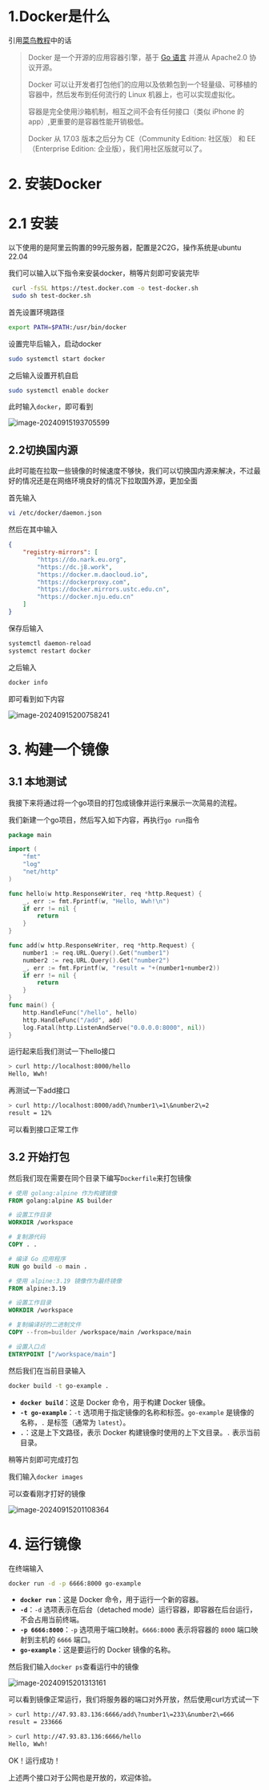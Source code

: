 # 1.Docker是什么

引用[菜鸟教程](https://www.runoob.com/docker/docker-tutorial.html)中的话

> Docker 是一个开源的应用容器引擎，基于 [Go 语言](https://www.runoob.com/go/go-tutorial.html) 并遵从 Apache2.0 协议开源。
>
> Docker 可以让开发者打包他们的应用以及依赖包到一个轻量级、可移植的容器中，然后发布到任何流行的 Linux 机器上，也可以实现虚拟化。
>
> 容器是完全使用沙箱机制，相互之间不会有任何接口（类似 iPhone 的 app）,更重要的是容器性能开销极低。
>
> Docker 从 17.03 版本之后分为 CE（Community Edition: 社区版） 和 EE（Enterprise Edition: 企业版），我们用社区版就可以了。

# 2. 安装Docker

# 2.1 安装

以下使用的是阿里云购置的99元服务器，配置是2C2G，操作系统是ubuntu 22.04

我们可以输入以下指令来安装docker，稍等片刻即可安装完毕

```bash
 curl -fsSL https://test.docker.com -o test-docker.sh
 sudo sh test-docker.sh
```

首先设置环境路径

```bash
export PATH=$PATH:/usr/bin/docker
```

设置完毕后输入，启动docker

```bash
sudo systemctl start docker
```

之后输入设置开机自启

```bash
sudo systemctl enable docker
```

此时输入`docker`，即可看到

![image-20240915193705599](https://wwhds-markdown-image.oss-cn-beijing.aliyuncs.com/image-20240915193705599.png)

## 2.2切换国内源

此时可能在拉取一些镜像的时候速度不够快，我们可以切换国内源来解决，不过最好的情况还是在网络环境良好的情况下拉取国外源，更加全面

首先输入

```bash
vi /etc/docker/daemon.json
```

然后在其中输入

```json
{
    "registry-mirrors": [
        "https://do.nark.eu.org",
        "https://dc.j8.work",
        "https://docker.m.daocloud.io",
        "https://dockerproxy.com",
        "https://docker.mirrors.ustc.edu.cn",
        "https://docker.nju.edu.cn"
    ]
}                              
```

保存后输入

```bash
systemctl daemon-reload
systemct restart docker
```

之后输入

```bash
docker info
```

即可看到如下内容

![image-20240915200758241](https://wwhds-markdown-image.oss-cn-beijing.aliyuncs.com/image-20240915200758241.png)

# 3. 构建一个镜像

## 3.1 本地测试

我接下来将通过将一个go项目的打包成镜像并运行来展示一次简易的流程。

我们新建一个go项目，然后写入如下内容，再执行`go run`指令

```go
package main

import (
	"fmt"
	"log"
	"net/http"
)

func hello(w http.ResponseWriter, req *http.Request) {
	_, err := fmt.Fprintf(w, "Hello, Wwh!\n")
	if err != nil {
		return
	}
}

func add(w http.ResponseWriter, req *http.Request) {
	number1 := req.URL.Query().Get("number1")
	number2 := req.URL.Query().Get("number2")
	_, err := fmt.Fprintf(w, "result = "+(number1+number2))
	if err != nil {
		return
	}
}
func main() {
	http.HandleFunc("/hello", hello)
	http.HandleFunc("/add", add)
	log.Fatal(http.ListenAndServe("0.0.0.0:8000", nil))
}
```

运行起来后我们测试一下hello接口
```bash
> curl http://localhost:8000/hello
Hello, Wwh!
```

再测试一下add接口

```bash
> curl http://localhost:8000/add\?number1\=1\&number2\=2
result = 12%
```

可以看到接口正常工作

## 3.2 开始打包

然后我们现在需要在同个目录下编写`Dockerfile`来打包镜像

```dockerfile
# 使用 golang:alpine 作为构建镜像
FROM golang:alpine AS builder

# 设置工作目录
WORKDIR /workspace

# 复制源代码
COPY . .

# 编译 Go 应用程序
RUN go build -o main .

# 使用 alpine:3.19 镜像作为最终镜像
FROM alpine:3.19

# 设置工作目录
WORKDIR /workspace

# 复制编译好的二进制文件
COPY --from=builder /workspace/main /workspace/main

# 设置入口点
ENTRYPOINT ["/workspace/main"]
```

然后我们在当前目录输入

```bash
docker build -t go-example .
```

- **`docker build`**：这是 Docker 命令，用于构建 Docker 镜像。
- **`-t go-example`**：`-t` 选项用于指定镜像的名称和标签。`go-example` 是镜像的名称，`.` 是标签（通常为 `latest`）。
- **`.`**：这是上下文路径，表示 Docker 构建镜像时使用的上下文目录。`.` 表示当前目录。

稍等片刻即可完成打包

我们输入`docker images`

可以查看刚才打好的镜像

![image-20240915201108364](https://wwhds-markdown-image.oss-cn-beijing.aliyuncs.com/image-20240915201108364.png)

# 4. 运行镜像

在终端输入

```bash
docker run -d -p 6666:8000 go-example 
```

- **`docker run`**：这是 Docker 命令，用于运行一个新的容器。
- **`-d`**：`-d` 选项表示在后台（detached mode）运行容器，即容器在后台运行，不会占用当前终端。
- **`-p 6666:8000`**：`-p` 选项用于端口映射。`6666:8000` 表示将容器的 `8000` 端口映射到主机的 `6666` 端口。
- **`go-example`**：这是要运行的 Docker 镜像的名称。

然后我们输入`docker ps`查看运行中的镜像

![image-20240915201313161](https://wwhds-markdown-image.oss-cn-beijing.aliyuncs.com/image-20240915201313161.png)

可以看到镜像正常运行，我们将服务器的端口对外开放，然后使用curl方式试一下

```bash
> curl http://47.93.83.136:6666/add\?number1\=233\&number2\=666
result = 233666
```

```bash
> curl http://47.93.83.136:6666/hello
Hello, Wwh!
```

OK！运行成功！

上述两个接口对于公网也是开放的，欢迎体验。